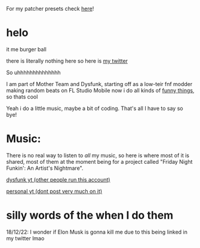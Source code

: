 For my patcher presets check [here](https://burgerballs.github.io/FL-StudioPatcherPresets)!

# helo

it me burger ball

there is literally nothing here so here is [my twitter](https://twitter.com/burgerballs9)

So uhhhhhhhhhhhhhh

I am part of Mother Team and Dysfunk, starting off as a low-teir fnf modder making random beats on FL Studio Mobile
now i do all kinds of [funny things](https://youtu.be/_HoHfeQNJfA), so thats cool

Yeah i do a little music, maybe a bit of coding. That's all I have to say so bye!

# Music:

There is no real way to listen to *all* my music, so here is where most of it is shared, most of them at the moment being for a project called "Friday Night Funkin': An Artist's Nightmare".

[dysfunk yt (other people run this account)](https://youtube.com/channel/UCF2zCRBCnj8wmLlFqbw6Y4g)

[personal yt (dont post very much on it)](https://youtube.com/channel/UC-66ZR4sxAgN9jJz65AXPpQ)

# silly words of the when I do them

18/12/22: I wonder if Elon Musk is gonna kill me due to this being linked in my twitter lmao
